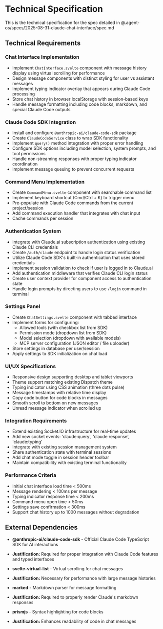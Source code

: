 # Technical Specification

This is the technical specification for the spec detailed in @.agent-os/specs/2025-08-31-claude-chat-interface/spec.md

## Technical Requirements

### Chat Interface Implementation
- Implement `ChatInterface.svelte` component with message history display using virtual scrolling for performance
- Design message components with distinct styling for user vs assistant messages
- Implement typing indicator overlay that appears during Claude Code processing
- Store chat history in browser localStorage with session-based keys
- Handle message formatting including code blocks, markdown, and special Claude Code outputs

### Claude Code SDK Integration
- Install and configure `@anthropic-ai/claude-code-sdk` package
- Create `ClaudeCodeService` class to wrap SDK functionality
- Implement `query()` method integration with proper error handling
- Configure SDK options including model selection, system prompts, and tool permissions
- Handle non-streaming responses with proper typing indicator coordination
- Implement message queuing to prevent concurrent requests

### Command Menu Implementation
- Create `CommandMenu.svelte` component with searchable command list
- Implement keyboard shortcut (Cmd/Ctrl + K) to trigger menu
- Pre-populate with Claude Code commands from the current project/session
- Add command execution handler that integrates with chat input
- Cache commands per session

### Authentication System
- Integrate with Claude.ai subscription authentication using existing Claude CLI credentials
- Create `/auth/claude` endpoint to handle login status verification
- Utilize Claude Code SDK's built-in authentication that uses stored credentials
- Implement session validation to check if user is logged in to Claude.ai
- Add authentication middleware that verifies Claude CLI login status
- Create user context provider for component access to authentication state
- Handle login prompts by directing users to use `/login` command in terminal

### Settings Panel
- Create `ChatSettings.svelte` component with tabbed interface
- Implement forms for configuring:
  - Allowed tools (with checkbox list from SDK)
  - Permission mode (dropdown list from SDK)  
  - Model selection (dropdown with available models)
  - MCP server configuration (JSON editor / file uploader)
- Store settings in database per user/session
- Apply settings to SDK initialization on chat load

### UI/UX Specifications
- Responsive design supporting desktop and tablet viewports
- Theme support matching existing Dispatch theme
- Typing indicator using CSS animation (three dots pulse)
- Message timestamps with relative time display
- Copy code button for code blocks in messages
- Smooth scroll to bottom on new messages
- Unread message indicator when scrolled up

### Integration Requirements
- Extend existing Socket.IO infrastructure for real-time updates
- Add new socket events: 'claude:query', 'claude:response', 'claude:typing'
- Integrate with existing session management system
- Share authentication state with terminal sessions
- Add chat mode toggle in session header toolbar
- Maintain compatibility with existing terminal functionality

### Performance Criteria
- Initial chat interface load time < 500ms
- Message rendering < 100ms per message
- Typing indicator response time < 200ms
- Command menu open time < 50ms
- Settings save confirmation < 300ms
- Support chat history up to 1000 messages without degradation

## External Dependencies

- **@anthropic-ai/claude-code-sdk** - Official Claude Code TypeScript SDK for AI interactions
- **Justification:** Required for proper integration with Claude Code features and typed interfaces

- **svelte-virtual-list** - Virtual scrolling for chat messages
- **Justification:** Necessary for performance with large message histories

- **marked** - Markdown parser for message formatting
- **Justification:** Required to properly render Claude's markdown responses

- **prismjs** - Syntax highlighting for code blocks
- **Justification:** Enhances readability of code in chat messages